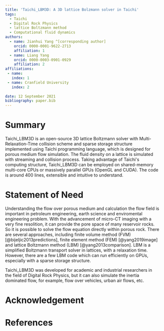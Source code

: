 ```yaml
---
title: 'Taichi_LBM3D: A 3D lattice Bolzmann solver in Taichi'
tags:
  - Taichi
  - Digital Rock Physics
  - lattice Boltzmann method
  - Computational fluid dynamics
authors:
  - name: Jianhui Yang ^[corresponding author]
    orcid: 0000-0001-9622-2713
    affiliation: 1
  - name: Liang Yang
    orcid: 0000-0003-0901-0929
    affiliation: 2
affiliations:
 - name: 
   index: 1
 - name: Cranfield University
   index: 2
  
date: 12 September 2021
bibliography: paper.bib
---
```


# Summary
Taichi_LBM3D is an open-source 3D lattice Boltzmann solver with Multi-Relaxation-Time collision scheme and sparse storage structure implemented using Taichi programming language, which is designed for porous medium flow simulation. The fluid density on a lattice is simulated with streaming and collision process. Taking advantage of Taichi's computing structure, Taichi_LBM3D can be employed on shared-memory multi-core CPUs or massively parallel GPUs (OpenGL and CUDA). The code is around 400 lines, extensible and intuitive to understand.

# Statement of Need
Understanding the flow over porous medium and calculation the flow field is important in petroleum engineering, earth science and enviromental engineering problem. With the advancement of micro-CT imaging with a very fine resolition, it can provide the pore space of many reservoir rocks. So it is possible to solve the flow equation directly within porous rock. There are several approaches, including finite volume method (FVM) [@bijeljic2013predictions], finite element method (FEM) [@yang2019image] and lattice Boltzmann method (LBM) [@yang2013comparison]. LBM is a simplified Boltzmann transport solver in lattices, with a relaxation time. However, there are a few LBM code which can run efficiently on GPUs, especially with a sparse storage structure. 

Taichi_LBM3D was developed for academic and industrial researchers in the field of Digital Rock Physics, but it can also simulate the inertia dominated flow, for example, flow over vehicles, urban air flows, etc. 

# Acknowledgement

# References


